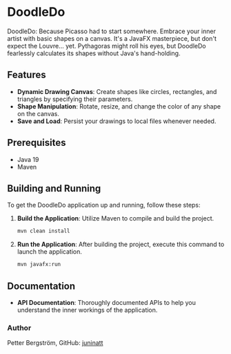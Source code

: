 # DoodleDo

DoodleDo: Because Picasso had to start somewhere. Embrace your inner artist with basic shapes on a canvas. 
It's a JavaFX masterpiece, but don't expect the Louvre... yet.
Pythagoras might roll his eyes, but DoodleDo fearlessly calculates its shapes without Java's hand-holding.

## Features

- **Dynamic Drawing Canvas**: Create shapes like circles, rectangles, and triangles by specifying their parameters.
- **Shape Manipulation**: Rotate, resize, and change the color of any shape on the canvas.
- **Save and Load**: Persist your drawings to local files whenever needed.


## Prerequisites

- Java 19
- Maven

## Building and Running

To get the DoodleDo application up and running, follow these steps:

1. **Build the Application**:
   Utilize Maven to compile and build the project.
    ```bash
    mvn clean install
    ```

2. **Run the Application**:
   After building the project, execute this command to launch the application.
    ```bash
    mvn javafx:run
    ```

## Documentation

- **API Documentation**: Thoroughly documented APIs to help you understand the inner workings of the application.


### Author

Petter Bergström, 
GitHub: [juninatt](https://github.com/juninatt)
